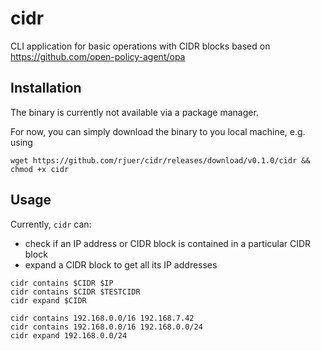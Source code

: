 # cidr

CLI application for basic operations with CIDR blocks based on https://github.com/open-policy-agent/opa

## Installation

The binary is currently not available via a package manager.

For now, you can simply download the binary to you local machine, e.g. using

``` shell
wget https://github.com/rjuer/cidr/releases/download/v0.1.0/cidr && chmod +x cidr
```

## Usage

Currently, `cidr` can:
- check if an IP address or CIDR block is contained in a particular CIDR block
- expand a CIDR block to get all its IP addresses

``` shell
cidr contains $CIDR $IP
cidr contains $CIDR $TESTCIDR
cidr expand $CIDR

cidr contains 192.168.0.0/16 192.168.7.42
cidr contains 192.168.0.0/16 192.168.0.0/24
cidr expand 192.168.0.0/24
```
